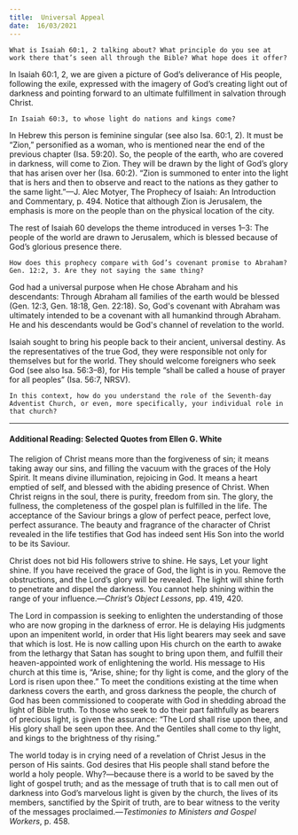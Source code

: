 ```yaml
---
title:  Universal Appeal 
date:  16/03/2021
---
```


`What is Isaiah 60:1, 2 talking about? What principle do you see at work there that’s seen all through the Bible? What hope does it offer?`

In Isaiah 60:1, 2, we are given a picture of God’s deliverance of His people, following the exile, expressed with the imagery of God’s creating light out of darkness and pointing forward to an ultimate fulfillment in salvation through Christ.

`In Isaiah 60:3, to whose light do nations and kings come?`

In Hebrew this person is feminine singular (see also Isa. 60:1, 2). It must be “Zion,” personified as a woman, who is mentioned near the end of the previous chapter (Isa. 59:20). So, the people of the earth, who are covered in darkness, will come to Zion. They will be drawn by the light of God’s glory that has arisen over her (Isa. 60:2). “Zion is summoned to enter into the light that is hers and then to observe and react to the nations as they gather to the same light.”—J. Alec Motyer, The Prophecy of Isaiah: An Introduction and Commentary, p. 494. Notice that although Zion is Jerusalem, the emphasis is more on the people than on the physical location of the city.

The rest of Isaiah 60 develops the theme introduced in verses 1–3: The people of the world are drawn to Jerusalem, which is blessed because of God’s glorious presence there.

`How does this prophecy compare with God’s covenant promise to Abraham? Gen. 12:2, 3. Are they not saying the same thing?`

God had a universal purpose when He chose Abraham and his descendants: Through Abraham all families of the earth would be blessed (Gen. 12:3, Gen. 18:18, Gen. 22:18). So, God's covenant with Abraham was ultimately intended to be a covenant with all humankind through Abraham. He and his descendants would be God's channel of revelation to the world.

Isaiah sought to bring his people back to their ancient, universal destiny. As the representatives of the true God, they were responsible not only for themselves but for the world. They should welcome foreigners who seek God (see also Isa. 56:3–8), for His temple “shall be called a house of prayer for all peoples” (Isa. 56:7, NRSV).

`In this context, how do you understand the role of the Seventh-day Adventist Church, or even, more specifically, your individual role in that church?`

---

#### Additional Reading: Selected Quotes from Ellen G. White

The religion of Christ means more than the forgiveness of sin; it means taking away our sins, and filling the vacuum with the graces of the Holy Spirit. It means divine illumination, rejoicing in God. It means a heart emptied of self, and blessed with the abiding presence of Christ. When Christ reigns in the soul, there is purity, freedom from sin. The glory, the fullness, the completeness of the gospel plan is fulfilled in the life. The acceptance of the Saviour brings a glow of perfect peace, perfect love, perfect assurance. The beauty and fragrance of the character of Christ revealed in the life testifies that God has indeed sent His Son into the world to be its Saviour.

Christ does not bid His followers strive to shine. He says, Let your light shine. If you have received the grace of God, the light is in you. Remove the obstructions, and the Lord’s glory will be revealed. The light will shine forth to penetrate and dispel the darkness. You cannot help shining within the range of your influence.—_Christ’s Object Lessons_, pp. 419, 420.

The Lord in compassion is seeking to enlighten the understanding of those who are now groping in the darkness of error. He is delaying His judgments upon an impenitent world, in order that His light bearers may seek and save that which is lost. He is now calling upon His church on the earth to awake from the lethargy that Satan has sought to bring upon them, and fulfill their heaven-appointed work of enlightening the world. His message to His church at this time is, “Arise, shine; for thy light is come, and the glory of the Lord is risen upon thee.” To meet the conditions existing at the time when darkness covers the earth, and gross darkness the people, the church of God has been commissioned to cooperate with God in shedding abroad the light of Bible truth. To those who seek to do their part faithfully as bearers of precious light, is given the assurance: “The Lord shall rise upon thee, and His glory shall be seen upon thee. And the Gentiles shall come to thy light, and kings to the brightness of thy rising.”

The world today is in crying need of a revelation of Christ Jesus in the person of His saints. God desires that His people shall stand before the world a holy people. Why?—because there is a world to be saved by the light of gospel truth; and as the message of truth that is to call men out of darkness into God’s marvelous light is given by the church, the lives of its members, sanctified by the Spirit of truth, are to bear witness to the verity of the messages proclaimed.—_Testimonies to Ministers and Gospel Workers_, p. 458.